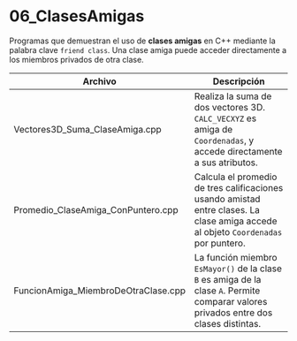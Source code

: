 # 06_ClasesAmigas

Programas que demuestran el uso de **clases amigas** en C++ mediante la palabra clave `friend class`. Una clase amiga puede acceder directamente a los miembros privados de otra clase.

| Archivo                                  | Descripción |
|------------------------------------------|-------------|
| Vectores3D_Suma_ClaseAmiga.cpp           | Realiza la suma de dos vectores 3D. `CALC_VECXYZ` es amiga de `Coordenadas`, y accede directamente a sus atributos. |
| Promedio_ClaseAmiga_ConPuntero.cpp       | Calcula el promedio de tres calificaciones usando amistad entre clases. La clase amiga accede al objeto `Coordenadas` por puntero. |
| FuncionAmiga_MiembroDeOtraClase.cpp      | La función miembro `EsMayor()` de la clase `B` es amiga de la clase `A`. Permite comparar valores privados entre dos clases distintas. |
